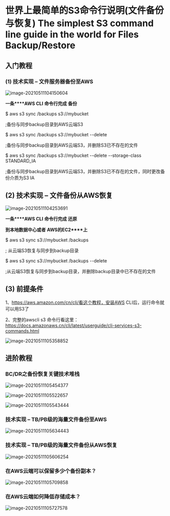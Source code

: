 # 世界上最简单的S3命令行说明(文件备份与恢复) The simplest S3 command line guide in the world for Files Backup/Restore



## 入门教程

### (1) 技术实现 – 文件服务器备份至AWS

![image-20210511104150604](https://raw.githubusercontent.com/liangyimingcom/storage/master/uPic/image-20210511104150604.png)

**一条****AWS CLI** **命令行完成** **备份**

$ aws s3 sync /backups s3://mybucket

;备份与同步backup目录到AWS云端S3



$ aws s3 sync /backups s3://mybucket --delete

;备份与同步backup目录到AWS云端S3，并删除S3已不存在的文件



$ aws s3 sync /backups s3://mybucket --delete --storage-class STANDARD_IA

;备份与同步backup目录到AWS云端S3，并删除S3已不存在的文件，同时更改备份介质为S3 IA



## (2) 技术实现 – 文件备份从AWS恢复

![image-20210511104253691](https://raw.githubusercontent.com/liangyimingcom/storage/master/uPic/image-20210511104253691.png)

**一条****AWS CLI** **命令行完成** **还原**

**到****本地数据中心****或者** **AWS****的****EC2****上**

$ aws s3 sync s3://mybucket /backups

; 从云端S3恢复与同步到backup目录



$ aws s3 sync s3://mybucket /backups --delete

;从云端S3恢复与同步到backup目录，并删除backup目录中已不存在的文件



## (3) 前提条件

1、https://aws.amazon.com/cn/cli/看这个教程，安装AWS CLI后，运行命令就可以用S3了

2、完整的awscli s3 命令行看这里：https://docs.amazonaws.cn/cli/latest/userguide/cli-services-s3-commands.html

![image-20210511105358852](https://raw.githubusercontent.com/liangyimingcom/storage/master/uPic/image-20210511105358852.png)





## 进阶教程

### BC/DR之备份恢复关键技术堆栈

![image-20210511105454377](https://raw.githubusercontent.com/liangyimingcom/storage/master/uPic/image-20210511105454377.png)

![image-20210511105522657](https://raw.githubusercontent.com/liangyimingcom/storage/master/uPic/image-20210511105522657.png)

![image-20210511105543444](https://raw.githubusercontent.com/liangyimingcom/storage/master/uPic/image-20210511105543444.png)



### 技术实现 – TB/PB级的海量文件备份至AWS

![image-20210511105634443](https://raw.githubusercontent.com/liangyimingcom/storage/master/uPic/image-20210511105634443.png)

### 技术实现 – TB/PB级的海量文件备份从AWS恢复

![image-20210511105606254](https://raw.githubusercontent.com/liangyimingcom/storage/master/uPic/image-20210511105606254.png)



### 在AWS云端可以保留多少个备份副本？

![image-20210511105709858](https://raw.githubusercontent.com/liangyimingcom/storage/master/uPic/image-20210511105709858.png)



### 在AWS云端如何降低存储成本？

![image-20210511105727578](https://raw.githubusercontent.com/liangyimingcom/storage/master/uPic/image-20210511105727578.png)






